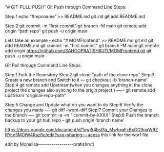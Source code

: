 "# GIT-PULL-PUSH" 
Git Push through Command Line 
Steps:

Step:1
 echo “#reponame” >> README.md
 git init
 git add README.md 


Step:2
	git commit -m “first commit” 
	git branch -M main
	git remote add origin “path repo”
	git push -u origin main
	


Lets take an example -
echo "# MOMFrontend" >> README.md
git init
git add README.md
git commit -m "first commit"
git branch -M main
git remote add origin https://github.com/SAHOOPRATISHRUTI/MOMFrontend.git
git push -u origin main

Git Pull through Command Line 
Steps:

Step:1
	Fork the Repository
Step:2
	git clone “path of the clone repo”
Step:3
	Create a new branch and Switch to it — git checkout -b ‘branch-name’
Step:4
	git remote add Upstream(when you changes anything in the clone project  the changes also          syncing to the origin project )  —-- git remote add upstream “original-repo-path”

Step:5
	Change and Update what do you want to do
Step:6
	Verify the changes you made —- git diff –word-diff
Step:7
	Commit your Changes to the branch  —-  git commit -a -m “ commit-by-XXXX”
Step:8
	Push the branch backup to your git hub repo – git push origin ‘branch name’



 https://docs.google.com/document/d/1cwj54bsI3q_MwhxqFzBxOG9qqW8ZRYcn5MOlW4Raz6o/edit?usp=sharing---acess this link  for the worf file

edit by Monalisa------------------pratishruti
